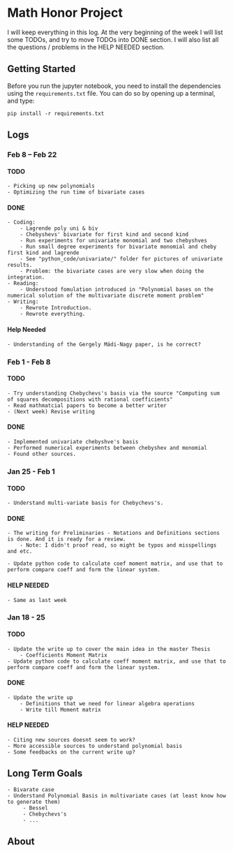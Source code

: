 # Math Honor Project

I will keep everything in this log. 
At the very beginning of the week I will list some TODOs, and try to move TODOs into DONE section. 
I will also list all the questions / problems in the HELP NEEDED section.

## Getting Started
Before you run the jupyter notebook, you need to install the dependencies using the `requirements.txt` file.
You can do so by opening up a terminal, and type:
```
pip install -r requirements.txt
```

## Logs

### Feb 8 – Feb 22

#### TODO

    - Picking up new polynomials
    - Optimizing the run time of bivariate cases

#### DONE
	- Coding:	
		- Lagrende poly uni & biv
		- Chebyshevs' bivariate for first kind and second kind
		- Run experiments for univariate monomial and two chebyshves
		- Run small degree experiments for bivariate monomial and cheby first kind and lagrende
		- See "python_code/univariate/" folder for pictures of univariate results.
        - Problem: the bivariate cases are very slow when doing the integration.
	- Reading:
		- Understood fomulation introduced in "Polynomial bases on the numerical solution of the multivariate discrete moment problem"
	- Writing:
        - Rewrote Introduction.
        - Rewrote everything.

#### Help Needed
	
	- Understanding of the Gergely Mádi-Nagy paper, is he correct?

### Feb 1 - Feb 8

#### TODO
	
	- Try understanding Chebychevs's basis via the source "Computing sum of squares decompositions with rational coefficients"
	- Read mathmatcial papers to become a better writer
	- (Next week) Revise writing

#### DONE

	- Implemented univariate chebyshve's basis
	- Performed numerical experiments between chebyshev and monomial
	- Found other sources. 

### Jan 25 - Feb 1

#### TODO

    - Understand multi-variate basis for Chebychevs's.

#### DONE

    - The writing for Preliminaries - Notations and Definitions sections is done. And it is ready for a review.
        - Note: I didn't proof read, so might be typos and misspellings and etc. 
    
    - Update python code to calculate coef moment matrix, and use that to perform compare coeff and form the linear system.

#### HELP NEEDED

    - Same as last week


### Jan 18 - 25

#### TODO

    - Update the write up to cover the main idea in the master Thesis
        - Coefficients Moment Matrix
    - Update python code to calculate coeff moment matrix, and use that to perform compare coeff and form the linear system.

#### DONE

    - Update the write up
        - Definitions that we need for linear algebra operations
        - Write till Moment matrix

#### HELP NEEDED

    - Citing new sources doesnt seem to work? 
    - More accessible sources to understand polynomial basis
    - Some feedbacks on the current write up?

## Long Term Goals

    - Bivarate case
    - Understand Polynomial Basis in multivariate cases (at least know how to generate them)
         - Bessel
         - Chebychevs's 
         - ...

## About

